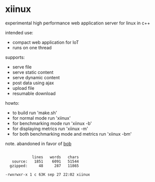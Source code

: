 # xiinux

experimental high performance web application server for linux in c++

intended use:
* compact web application for IoT
* runs on one thread

supports:
* serve file
* serve static content
* serve dynamic content
* post data using ajax
* upload file
* resumable download

howto:
* to build run 'make.sh'
* for normal mode run 'xiinux'
* for benchmarking mode run 'xiinux -b'
* for displaying metrics run 'xiinux -m'
* for both benchmarking mode and metrics run 'xiinux -bm'

note. abandoned in favor of [bob](https://github.com/calint/bob)

```

            lines   words   chars
   source:   1851    6091   51544
  gzipped:     48     287   11865

-rwxrwxr-x 1 c 63K sep 27 22:02 xiinux

```